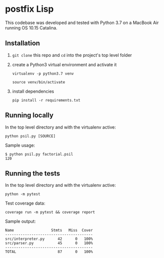 # postfix Lisp

This codebase was developed and tested with Python 3.7 on a MacBook Air running OS 10.15 Catalina.

## Installation

1. `git clone` this repo and `cd` into the project's top level folder

1. create a Python3 virtual environment and activate it

   `virtualenv -p python3.7 venv`

   `source venv/bin/activate`

1. install dependencies

   `pip install -r requirements.txt`

## Running locally

In the top level directory and with the virtualenv active:

`python psil.py [SOURCE]`

Sample usage:

```
$ python psil.py factorial.psil
120
```

## Running the tests

In the top level directory and with the virtualenv active:

`python -m pytest`

Test coverage data:

`coverage run -m pytest && coverage report`

Sample output:

```
Name                 Stmts   Miss  Cover
----------------------------------------
src/interpreter.py      42      0   100%
src/parser.py           45      0   100%
----------------------------------------
TOTAL                   87      0   100%
```
